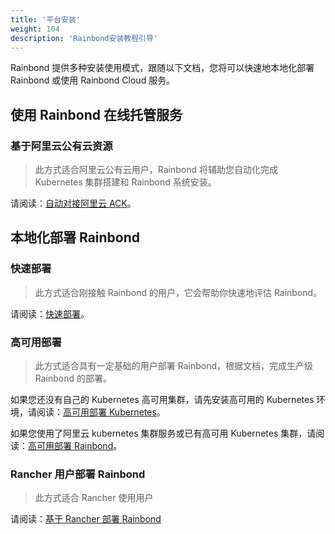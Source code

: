 ```yaml
---
title: '平台安装'
weight: 104
description: 'Rainbond安装教程引导'
---
```


Rainbond 提供多种安装使用模式，跟随以下文档，您将可以快速地本地化部署 Rainbond 或使用 Rainbond Cloud 服务。

## 使用 Rainbond 在线托管服务

### 基于阿里云公有云资源

> 此方式适合阿里云公有云用户，Rainbond 将辅助您自动化完成 Kubernetes 集群搭建和 Rainbond 系统安装。

请阅读：[自动对接阿里云 ACK](/docs/user-operations/install/aliyun-ack/)。

## 本地化部署 Rainbond

### 快速部署

> 此方式适合刚接触 Rainbond 的用户，它会帮助你快速地评估 Rainbond。

请阅读：[快速部署](/docs/user-operations/install/quick_install/)。

### 高可用部署

> 此方式适合具有一定基础的用户部署 Rainbond，根据文档，完成生产级 Rainbond 的部署。

如果您还没有自己的 Kubernetes 高可用集群，请先安装高可用的 Kubernetes 环境，请阅读：[高可用部署 Kubernetes](/docs/user-operations/install/kubernetes-install/#kubernetes的高可用安装)。

如果您使用了阿里云 kubernetes 集群服务或已有高可用 Kubernetes 集群，请阅读：[高可用部署 Rainbond](/docs/user-operations/install/install-base-ha)。

### Rancher 用户部署 Rainbond

> 此方式适合 Rancher 使用用户

请阅读：[基于 Rancher 部署 Rainbond](/docs/user-operations/install/install-from-rancher/)
